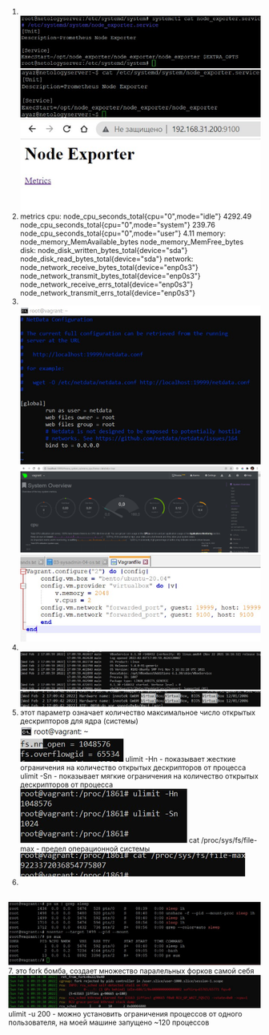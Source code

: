 1. <br/>![node_exporter](img/1.1.jpg)
<br/>![node_exporter](img/1.2.jpg)
<br/>![node_exporter](img/1.3.jpg)
1. metrics
cpu:
node_cpu_seconds_total{cpu="0",mode="idle"} 4292.49
node_cpu_seconds_total{cpu="0",mode="system"} 239.76
node_cpu_seconds_total{cpu="0",mode="user"} 4.11
memory:
node_memory_MemAvailable_bytes 
node_memory_MemFree_bytes
disk:
node_disk_written_bytes_total{device="sda"}
node_disk_read_bytes_total{device="sda"}
network:
node_network_receive_bytes_total{device="enp0s3"} 
node_network_transmit_bytes_total{device="enp0s3"}
node_network_receive_errs_total{device="enp0s3"}
node_network_transmit_errs_total{device="enp0s3"}
1. <br/>![netdata](img/3.1.jpg)
<br/>![netdata](img/3.2.jpg)
<br/>![netdata](img/3.3.jpg)
1. <br/>![dmesg](img/4.1.jpg)
<br/>![netdata](img/4.2.jpg)
1. этот параметр означает количество максимальное число открытых дескрипторов для ядра (системы)
<br/>![limits_fd](img/5.1.jpg)
ulimit -Hn - показывает жесткие ограничения на количество открытых дескрипторов от процесса
ulimit -Sn - показывает мягкие ограничения на количество открытых дескрипторов от процесса
<br/>![limits_fd](img/5.2.jpg)
cat /proc/sys/fs/file-max - предел операционной системы
<br/>![limits_fd](img/5.3.jpg)
1.
<br/>![namespaces](img/6.jpg)
7. это fork бомба, создает множество паралельных форков самой себя
<br/>![fork-bomb](img/7.jpg)
ulimit -u 200 - можно установить ограничения процессов от одного пользователя, на моей машине запущено ~120 процессов